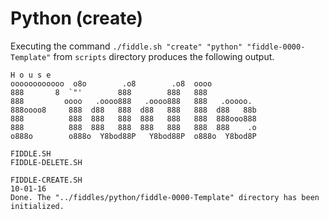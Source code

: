 Python (create)
======

Executing the command `./fiddle.sh "create" "python" "fiddle-0000-Template"` from `scripts` directory produces the following output.


    H o u s e
    oooooooooooo  o8o        .o8        .o8  oooo
    888       8  `"'        888        888   888
    888         oooo   .oooo888   .oooo888   888   .ooooo.
    888oooo8     888  d88   888  d88   888   888  d88   88b
    888          888  888   888  888   888   888  888ooo888
    888          888  888   888  888   888   888  888    .o
    o888o        o888o  Y8bod88P   Y8bod88P  o888o  Y8bod8P
    
    FIDDLE.SH
    FIDDLE-DELETE.SH
    
    FIDDLE-CREATE.SH
    10-01-16
    Done. The "../fiddles/python/fiddle-0000-Template" directory has been initialized.

   

